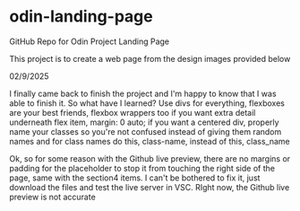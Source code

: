 # odin-landing-page
GitHub Repo for Odin Project Landing Page

This project is to create a web page from the design images provided below

02/9/2025

I finally came back to finish the project and I'm happy to know that
I was able to finish it. So what have I learned? Use divs for everything,
flexboxes are your best friends, flexbox wrappers too if you want extra
detail underneath flex item, margin: 0 auto; if you want a centered div,
properly name your classes so you're not confused instead of giving them
random names and for class names do this, class-name, instead of this,
class_name


Ok, so for some reason with the Github live preview, there are no margins or
padding for the placeholder to stop it from touching the right side of the page,
same with the section4 items. I can't be bothered to fix it, just download the files
and test the live server in VSC. RIght now, the Github live preview is not accurate